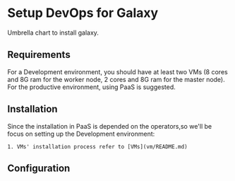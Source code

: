 # Setup DevOps for Galaxy
Umbrella chart to install galaxy.  

## Requirements
For a Development environment, you should have at least two VMs (8 cores and 8G ram for the worker node, 2 cores and 8G ram for the master node).
For the productive environment, using PaaS is suggested.  

## Installation
Since the installation in PaaS is depended on the operators,so we'll be focus on setting up the Development environment: 
```
1. VMs' installation process refer to [VMs](vm/README.md)
```
## Configuration


